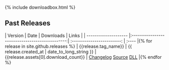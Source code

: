 {% include downloadbox.html %}

## Past Releases

| Version              | Date                                           | Downloads                  | Links |
| -------------------- |:----------------------------------------------:| :------------------------: | :---- |{% for release in site.github.releases %}
| {{release.tag_name}} | {{ release.created_at | date_to_long_string }} | {{release.assets[0].download_count}} | <a href="" class="dl-btn btn"><i class="fa fa-list"></i>Changelog</a> <a href="" class="dl-btn btn"><i class="fa fa-github"></i>Source</a> <a href="" class="dl-btn btn"><i class="fa fa-download"></i>DLL</a>      |{% endfor %}
